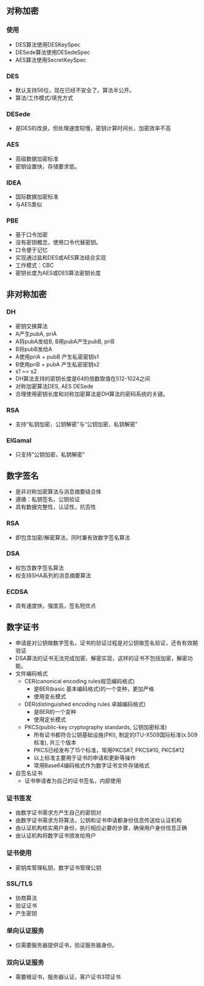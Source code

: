 ## 对称加密

### 使用
 * DES算法使用DESKeySpec
 * DESede算法使用DESedeSpec
 * AES算法使用SecretKeySpec
 
### DES
 * 默认支持56位，现在已经不安全了。算法半公开。
 * 算法/工作模式/填充方式
 
### DESede
 * 是DES的改良，但处理速度较慢，密钥计算时间长，加密效率不高
 
### AES
 * 高级数据加密标准
 * 密钥设置快，存储要求低。
 
### IDEA
 * 国际数据加密标准
 * 与AES类似
 
### PBE
 * 基于口令加密
 * 没有密钥概念，使用口令代替密钥。
 * 口令便于记忆
 * 实现通过盐和DES或AES算法结合实现
 * 工作模式：CBC
 * 密钥长度为AES或DES算法密钥长度
 
## 非对称加密

### DH
 * 密钥交换算法
 * A产生pubA, priA
 * A将pubA发给B, B用pubA产生pubB, priB
 * B将pubB发给A
 * A使用priA + pubB 产生私密密钥s1
 * B使用priB + pubA 产生私密密钥s2
 * s1 == s2
 * DH算法支持的密钥长度是64的倍数取值在512-1024之间
 * 对称加密算法DES, AES DESede
 * 合理使用密钥长度和对称加密算法是DH算法的密码系统的关键。
 
### RSA
 * 支持“私钥加密，公钥解密”与“公钥加密，私钥解密”
 
### EIGamal
 * 只支持"公钥加密，私钥解密"
 

## 数字签名
 * 是非对称加密算法与消息摘要结合体
 * 遵循：私钥签名，公钥验证
 * 具有数据完整性，认证性，抗否性
 
### RSA
 * 即包含加密/解密算法，同时兼有效数字签名算法
### DSA
 * 权包含数字签名算法
 * 权支持SHA系列的消息摘要算法
 
### ECDSA
 * 具有速度快，强度高，签名短优点
 
## 数字证书
 * 申请是对公钥做数字签名，证书的验证过程是对公钥做签名验证，还有有效期验证
 * DSA算法的证书无法完成加密、解密实现，这样的证书不包括加密，解密功能。
 * 文件编码格式
   + CER(canonical encoding rules规范编码格式)
     - 是BER(basic 基本编码格式)的一个变种，更加严格
     - 使用变长模式
   + DER(distinguished encoding rules 卓越编码格式)
     - 是BER的一个变种
     - 使用定长模式
   + PKCS(public-key cryptography standards, 公钥加密标准)
     - 所有证书都符合公钥基础设施(PKI), 制定的ITU-X509国际标准(x.509标准), 共三个版本
     - PKCS已经发布了15个标准，常用PKCS#7, PKCS#10, PKCS#12
     - 以上标准主要用于证书的申请和更新等操作
     - 常用Base64编码格式作为数字证书文件存储格式
 * 自签名证书
   + 证书申请者为自己的证书签名，内部使用
     
### 证书签发
 * 由数字证书需求方产生自己的密钥对
 * 由数字证书需求方将算法，公钥和证书申请都身份信息传送给认证机构
 * 由认证机构核实用户身份，执行相应必要的步骤，确保用户身份信息正确
 * 由认证机构将数字证书颁发给用户
 
 
### 证书使用
 * 密钥库管理私钥，数字证书管理公钥
 
### SSL/TLS
 * 协商算法
 * 验证证书
 * 产生密钥
 
### 单向认证服务
 * 仅需要服务器提供证书，验证服务器身份。
 
### 双向认证服务
 * 需要根证书，服务器认证，客户证书3项证书
